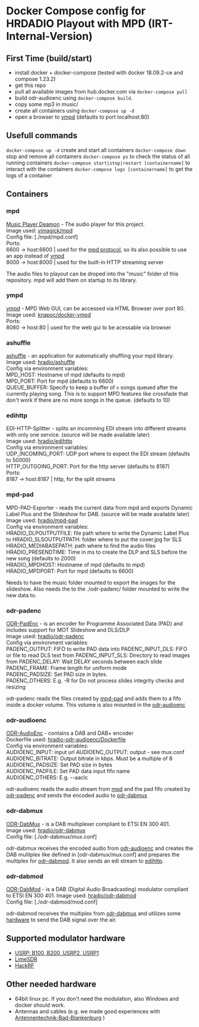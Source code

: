 # Docker Compose config for HRDADIO Playout with MPD (IRT-Internal-Version)

## First Time (build/start)

- install docker + docker-compose (tested with docker 18.09.2-ce and compose 1.23.2)
- get this repo  
- pull all available images from hub.docker.com via  `docker-compose pull`
- build odr-audioenc using `docker-compose build`.
- copy some mp3 in music/
- create all containers using `docker-compose up -d`
- open a browser to [ympd](#ympd) (defaults to port localhost:80)

## Usefull commands

`docker-compose up -d` create and start all containers
`docker-compose down` stop and remove all containers
`docker-compose ps` to check the status of all running containers
`docker-compose start|stop|restart [containername]`  to interact with the containers
`docker-compose logs [containername]` to get the logs of a container

## Containers

### mpd

[Music Player Deamon](https://www.musicpd.org/) - The audio player for this project.  
Image used: [vimagick/mpd](https://hub.docker.com/r/vimagick/mpd)  
Config file: [./mpd/mpd.conf]  
Ports:  
6600 -> host:6600 | used for the [mpd protocol](https://www.musicpd.org/doc/html/protocol.html), so its also possible to use an app instead of [ympd](#ympd)  
8000 -> host:8000 | used for the built-in HTTP streaming server  

The audio files to playout can be droped into the "music" folder of this repository. mpd will add them on startup to its library.

### ympd

[ympd](https://www.ympd.org/) - MPD Web GUI, can be accessed via HTML Browser over port 80.  
Image used: [knapoc/docker-ympd](https://hub.docker.com/r/knapoc/docker-ympd)  
Ports:  
8080 -> host:80 | used for the web gui to be acessable via browser

### ashuffle

[ashuffle](https://github.com/joshkunz/ashuffle) - an application for automatically shuffling your mpd library.  
Image used: [hradio/ashuffle](https://hub.docker.com/r/hradio/ashuffle)  
Config via environment variables:  
MPD_HOST: Hostname of mpd (defaults to mpd)  
MPD_PORT: Port for mpd (defaults to 6600)  
QUEUE_BUFFER: Specify to keep a buffer of `n` songs queued after the currently playing song. This is to support MPD features like crossfade that don't work if there are no more songs in the queue. (defaults to 10)

### edihttp

EDI-HTTP-Splitter - splits an incomming EDI stream into different streams with only one service. (source will be made available later)  
Image used: [hradio/edihttp](https://hub.docker.com/r/hradio/edihttp)  
Config via environment variables:  
UDP_INCOMING_PORT: UDP port where to expect the EDI stream (defaults to 50000)  
HTTP_OUTGOING_PORT: Port for the http server (defaults to 8187)  
Ports:  
8187 -> host:8187 | http, for the split streams

### mpd-pad

MPD-PAD-Exporter - reads the current data from mpd and exports Dynamic Label Plus and the Slideshow for DAB. (source will be made available later)  
Image used: [hradio/mpd-pad](https://hub.docker.com/r/hradio/mpd-pad)  
Config via environment variables:  
HRADIO_DLPOUTPUTFILE: file path where to write the Dynamic Label Plus to
HRADIO_SLSOUTPUTPATH: folder where to put the cover.jpg for SLS
HRADIO_MEDIABASEPATH: path where to find the audio files
HRADIO_PRESENDTIME: Time in ms to create the DLP and SLS before the new song (defaults to 2000)  
HRADIO_MPDHOST: Hostname of mpd (defaults to mpd)  
HRADIO_MPDPORT: Port for mpd (defaults to 6600)  

Needs to have the music folder mounted to export the images for the slideshow.
Also needs the to the ./odr-padenc/ folder mounted to write the new data to.

### odr-padenc

[ODR-PadEnc](https://github.com/Opendigitalradio/ODR-PadEnc) - is an encoder for Programme Associated Data (PAD) and includes support for MOT Slideshow and DLS/DLP  
Image used: [hradio/odr-padenc](https://hub.docker.com/r/hradio/odr-padenc)  
Config via environment variables:  
PADENC_OUTPUT: FIFO to write PAD data into
PADENC_INPUT_DLS: FIFO or file to read DLS text from
PADENC_INPUT_SLS: Directory to read images from
PADENC_DELAY: Wait DELAY seconds between each slide  
PADENC_FRAME: Frame length for uniform mode  
PADENC_PADSIZE: Set PAD size in bytes.  
PADENC_OTHERS: E.g. -R for Do not process slides integrity checks and resizing  

odr-padenc reads the files created by [mpd-pad](#mpd-pad) and adds them to a fifo inside a docker volume. This volume is also mounted in the [odr-audioenc](#odr-audioenc)

### odr-audioenc

[ODR-AudioEnc](https://github.com/Opendigitalradio/ODR-AudioEnc) - contains a DAB and DAB+ encoder  
Dockerfile used: [hradio-odr-audioenc/Dockerfile](./hradio-odr-audioenc/Dockerfile)  
Config via environment variables:  
AUDIOENC_INPUT: input url
AUDIOENC_OUTPUT: output - see mux.conf
AUDIOENC_BITRATE: Output bitrate in kbps. Must be a multiple of 8
AUDIOENC_PADSIZE: Set PAD size in bytes  
AUDIOENC_PADFILE: Set PAD data input fifo name  
AUDIOENC_OTHERS: E.g. --aaclc  

odr-audioenc reads the audio stream from [mpd](#mpd) and the pad fifo created by [odr-padenc](#odr-padenc) and sends the encoded audio to [odr-dabmux](#odr-dabmux)

### odr-dabmux

[ODR-DabMux](https://github.com/Opendigitalradio/ODR-DabMux) - is a DAB multiplexer compliant to ETSI EN 300 401.  
Image used: [hradio/odr-dabmux](https://hub.docker.com/r/hradio/odr-dabmux)  
Config file: [./odr-dabmux/mux.conf]  

odr-dabmux receives the encoded audio from [odr-audioenc](#odr-audioenc) and creates the DAB mulitplex like defined in [odr-dabmux/mux.conf] and prepares the multiplex for [odr-dabmod](#odr-dabmod). It also sends an edi stream to [edihttp](#edihttp).  

### odr-dabmod

[ODR-DabMod](https://github.com/Opendigitalradio/ODR-DabMod) - is a DAB (Digital Audio Broadcasting) modulator compliant to ETSI EN 300 401.
Image used: [hradio/odr-dabmod](https://hub.docker.com/r/hradio/odr-dabmod)  
Config file: [./odr-dabmod/mod.conf]  

odr-dabmod receives the multiplex from [odr-dabmux](#odr-dabmux) and utilizes some [hardware](#Supported-modulator-hardware) to send the DAB signal over the air.

## Supported modulator hardware

- [USRP: B100, B200, USRP2, USRP1](https://www.ettus.com)
- [LimeSDR](https://www.crowdsupply.com/lime-micro/limesdr-mini)
- [HackRF](https://greatscottgadgets.com/hackrf/)

## Other needed hardware

- 64bit linux pc. If you don't need the modulation, also Windows and docker should work.
- Antennas and cables (e.g. we made good experiences with [Antennentechnik-Bad-Blankenburg](https://www.antennensysteme.de/produkte/produkte/detailansicht/news/4929-01-stationaere-antenne-dab-biii-l-band/) )